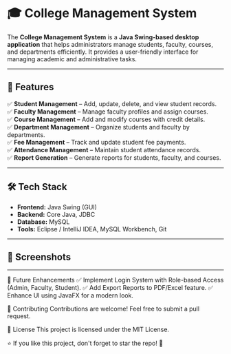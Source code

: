# 🎓 College Management System  

The **College Management System** is a **Java Swing-based desktop application** that helps administrators manage students, faculty, courses, and departments efficiently. It provides a user-friendly interface for managing academic and administrative tasks.

---

## 🚀 Features  
✅ **Student Management** – Add, update, delete, and view student records.  
✅ **Faculty Management** – Manage faculty profiles and assign courses.  
✅ **Course Management** – Add and modify courses with credit details.  
✅ **Department Management** – Organize students and faculty by departments.  
✅ **Fee Management** – Track and update student fee payments.  
✅ **Attendance Management** – Maintain student attendance records.  
✅ **Report Generation** – Generate reports for students, faculty, and courses.  

---

## 🛠️ Tech Stack  
- **Frontend:** Java Swing (GUI)  
- **Backend:** Core Java, JDBC  
- **Database:** MySQL  
- **Tools:** Eclipse / IntelliJ IDEA, MySQL Workbench, Git  

---

## 📸 Screenshots  

---


🎯 Future Enhancements
✅ Implement Login System with Role-based Access (Admin, Faculty, Student).
✅ Add Export Reports to PDF/Excel feature.
✅ Enhance UI using JavaFX for a modern look.

🤝 Contributing
Contributions are welcome! Feel free to submit a pull request.

📜 License
This project is licensed under the MIT License.

⭐ If you like this project, don't forget to star the repo! 🚀




